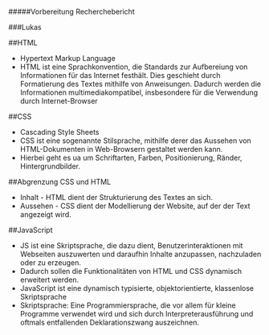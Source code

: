 #####Vorbereitung Recherchebericht

###Lukas

##HTML

* Hypertext Markup Language
* HTML ist eine Sprachkonvention, die Standards zur Aufbereiung von Informationen für das Internet festhält. Dies geschieht durch Formatierung des Textes mithilfe von Anweisungen. Dadurch werden die Informationen multimediakompatibel, insbesondere für die Verwendung durch Internet-Browser


##CSS

* Cascading Style Sheets
* CSS ist eine sogenannte Stilsprache, mithilfe derer das Aussehen von HTML-Dokumenten in Web-Browsern gestaltet werden kann.
* Hierbei geht es ua um Schriftarten, Farben, Positionierung, Ränder, Hintergrundbilder.

##Abgrenzung CSS und HTML

* Inhalt - HTML dient der Strukturierung des Textes an sich.
* Aussehen - CSS dient der Modellierung der Website, auf der der Text angezeigt wird.


##JavaScript

* JS ist eine Skriptsprache, die dazu dient, Benutzerinteraktionen mit Webseiten auszuwerten und daraufhin Inhalte anzupassen, nachzuladen oder zu erzeugen.
* Dadurch sollen die Funktionalitäten von HTML und CSS dynamisch erweitert werden.
* JavaScript ist eine dynamisch typisierte, objektorientierte, klassenlose Skriptsprache
* Skriptsprache: Eine Programmiersprache, die vor allem für kleine Programme verwendet wird und sich durch Interpreterausführung und oftmals entfallenden Deklarationszwang auszeichnen.


